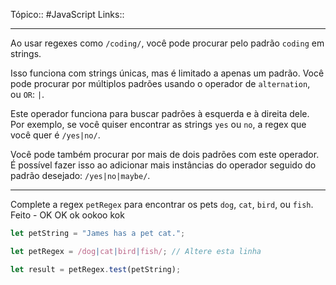 Tópico:: #JavaScript 
Links::

---

Ao usar regexes como `/coding/`, você pode procurar pelo padrão `coding` em strings.

Isso funciona com strings únicas, mas é limitado a apenas um padrão. Você pode procurar por múltiplos padrões usando o operador de `alternation`, ou `OR`: `|`.

Este operador funciona para buscar padrões à esquerda e à direita dele. Por exemplo, se você quiser encontrar as strings `yes` ou `no`, a regex que você quer é `/yes|no/`.

Você pode também procurar por mais de dois padrões com este operador. É possível fazer isso ao adicionar mais instâncias do operador seguido do padrão desejado: `/yes|no|maybe/`.

---

Complete a regex `petRegex` para encontrar os pets `dog`, `cat`, `bird`, ou `fish`. Feito - OK OK ok ookoo kok



```js
let petString = "James has a pet cat.";

let petRegex = /dog|cat|bird|fish/; // Altere esta linha

let result = petRegex.test(petString);
```